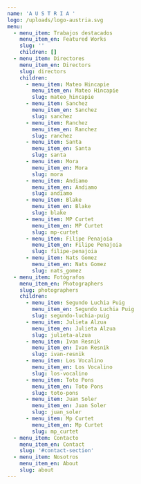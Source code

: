 ```yaml
---
name: 'A U S T R I A '
logo: /uploads/logo-austria.svg
menu:
  - menu_item: Trabajos destacados
    menu_item_en: Featured Works
    slug: ''
    children: []
  - menu_item: Directores
    menu_item_en: Directors
    slug: directors
    children:
      - menu_item: Mateo Hincapie
        menu_item_en: Mateo Hincapie
        slug: mateo_hincapie
      - menu_item: Sanchez
        menu_item_en: Sanchez
        slug: sanchez
      - menu_item: Ranchez
        menu_item_en: Ranchez
        slug: ranchez
      - menu_item: Santa
        menu_item_en: Santa
        slug: santa
      - menu_item: Mora
        menu_item_en: Mora
        slug: mora
      - menu_item: Andiamo
        menu_item_en: Andiamo
        slug: andiamo
      - menu_item: Blake
        menu_item_en: Blake
        slug: blake
      - menu_item: MP Curtet
        menu_item_en: MP Curtet
        slug: mp-curtet
      - menu_item: Filipe Penajoia
        menu_item_en: Filipe Penajoia
        slug: filipe-penajoia
      - menu_item: Nats Gomez
        menu_item_en: Nats Gomez
        slug: nats_gomez
  - menu_item: Fotógrafos
    menu_item_en: Photographers
    slug: photographers
    children:
      - menu_item: Segundo Luchia Puig
        menu_item_en: Segundo Luchia Puig
        slug: segundo-luchia-puig
      - menu_item: Julieta Alzua
        menu_item_en: Julieta Alzua
        slug: julieta-alzua
      - menu_item: Ivan Resnik
        menu_item_en: Ivan Resnik
        slug: ivan-resnik
      - menu_item: Los Vocalino
        menu_item_en: Los Vocalino
        slug: los-vocalino
      - menu_item: Toto Pons
        menu_item_en: Toto Pons
        slug: toto-pons
      - menu_item: Juan Soler
        menu_item_en: Juan Soler
        slug: juan_soler
      - menu_item: Mp Curtet
        menu_item_en: Mp Curtet
        slug: mp_curtet
  - menu_item: Contacto
    menu_item_en: Contact
    slug: '#contact-section'
  - menu_item: Nosotros
    menu_item_en: About
    slug: about
---
```


